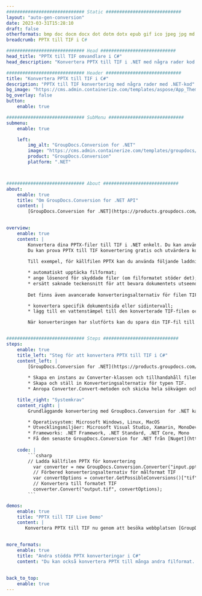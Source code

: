 ```yaml
---
############################# Static ############################
layout: "auto-gen-conversion"
date: 2023-03-31T15:28:10
draft: false
otherformats: bmp doc docm docx dot dotm dotx epub gif ico jpeg jpg md odt ott pdf png psd rtf tex tif tiff txt xps
breadcrumb: PPTX till TIF i C#

############################# Head ############################
head_title: "PPTX till TIF omvandlare i C#"
head_description: "Konvertera PPTX till TIF i .NET med några rader kod. Använd GroupDocs Document Conversion API för att konvertera över 160 filformat."

############################# Header ############################
title: "Konvertera PPTX till TIF i C#"
description: "PPTX till TIF konvertering med några rader med .NET-kod"
bg_image: "https://cms.admin.containerize.com/templates/aspose/App_Themes/V3/images/bg/header1.png"
bg_overlay: false
button:
    enable: true

############################# SubMenu ############################
submenu:
    enable: true

    left:
        img_alt: "GroupDocs.Conversion for .NET"
        image: "https://cms.admin.containerize.com/templates/groupdocs/images/product-logos/90x90-noborder/groupdocs-conversion-net.png"
        product: "GroupDocs.Conversion"
        platform: ".NET"



############################# About ############################
about:
    enable: true
    title: "Om GroupDocs.Conversion for .NET API"
    content: |
        [GroupDocs.Conversion for .NET](https://products.groupdocs.com/conversion/net/) kan användas för att konvertera Microsoft Word, Excel, PowerPoint, PDF, Visio och andra format. GroupDocs.Conversion är ett fristående API som är lämpligt för back-end och interna system där hög prestanda krävs. Det beror inte på någon programvara som Microsoft eller Open Office.
    

overview:
    enable: true
    content: |
        Konvertera dina PPTX-filer till TIF i .NET enkelt. Du kan använda bara ett par C# kodrader i valfri plattform som du vill, som - Windows, Linux, macOS.
        Du kan prova PPTX till TIF konvertering gratis och utvärdera konverteringsresultatens kvalitet. Tillsammans med enkla filkonverteringsscenarier kan du prova mer avancerade alternativ för att ladda källfilen PPTX och för att spara resultatet TIF. 
        
        Till exempel, för källfilen PPTX kan du använda följande laddningsalternativ:

        * automatiskt upptäcka filformat;
        * ange lösenord för skyddade filer (om filformatet stöder det);
        * ersätt saknade teckensnitt för att bevara dokumentets utseende.
        
        Det finns även avancerade konverteringsalternativ för filen TIF:

        * konvertera specifik dokumentsida eller sidintervall;
        * lägg till en vattenstämpel till den konverterade TIF-filen och många fler.

        När konverteringen har slutförts kan du spara din TIF-fil till den lokala filsökvägen eller någon tredje parts lagring som FTP, Amazon S3, Google Drive, Dropbox etc. Observera - för att konvertera PPTX till {{ TO}} det finns inget behov av någon ytterligare programvara installerad - som MS Office, Open Office, Adobe Acrobat Reader etc.


############################# Steps ############################
steps:
    enable: true
    title_left: "Steg för att konvertera PPTX till TIF i C#"
    content_left: |
        [GroupDocs.Conversion for .NET](https://products.groupdocs.com/conversion/net/) gör det enkelt för utvecklare att konvertera en PPTX-fil till TIF med några rader kod.
        
        * Skapa en instans av Converter-klassen och tillhandahåll filen PPTX med den fullständiga sökvägen
        * Skapa och ställ in Konverteringsalternativ för typen TIF.
        * Anropa Converter.Convert-metoden och skicka hela sökvägen och formatet (TIF) som en parameter

    title_right: "Systemkrav"
    content_right: |
        Grundläggande konvertering med GroupDocs.Conversion for .NET kan göras med bara några enkla steg. Våra API:er stöds på alla större plattformar och operativsystem. Innan du kör koden nedan, se till att du har följande förutsättningar installerade på ditt system.

        * Operativsystem: Microsoft Windows, Linux, MacOS
        * Utvecklingsmiljöer: Microsoft Visual Studio, Xamarin, MonoDevelop
        * Frameworks: .NET Framework, .NET Standard, .NET Core, Mono
        * Få den senaste GroupDocs.Conversion for .NET från [Nuget](https://www.nuget.org/packages/groupdocs.conversion)
         
    code: |
        ```csharp    
        // Ladda källfilen PPTX för konvertering
          var converter = new GroupDocs.Conversion.Converter("input.pptx");
          // Förbered konverteringsalternativ för målformat TIF
          var convertOptions = converter.GetPossibleConversions()["tif"].ConvertOptions;
          // Konvertera till formatet TIF
          converter.Convert("output.tif", convertOptions);
        ```

demos:
    enable: true
    title: "PPTX till TIF Live Demo"
    content: |
       Konvertera PPTX till TIF nu genom att besöka webbplatsen [GroupDocs.Conversion App](https://products.groupdocs.app/conversion/family). Onlinedemo har följande fördelar
          

more_formats:
    enable: true
    title: "Andra stödda PPTX konverteringar i C#"
    content: "Du kan också konvertera PPTX till många andra filformat. Se listan nedan."
       
       
back_to_top:
    enable: true
---
```

